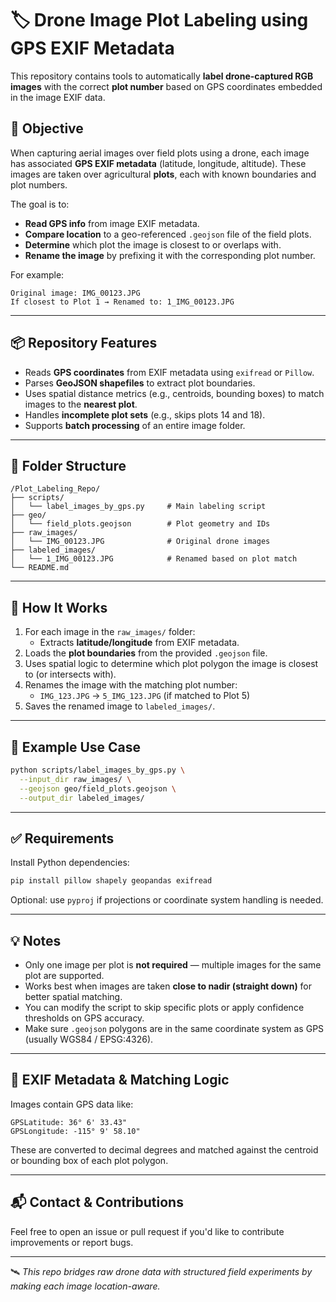 # 🏷️ Drone Image Plot Labeling using GPS EXIF Metadata

This repository contains tools to automatically **label drone-captured RGB images** with the correct **plot number** based on GPS coordinates embedded in the image EXIF data.

## 🎯 Objective

When capturing aerial images over field plots using a drone, each image has associated **GPS EXIF metadata** (latitude, longitude, altitude). These images are taken over agricultural **plots**, each with known boundaries and plot numbers.

The goal is to:
- **Read GPS info** from image EXIF metadata.
- **Compare location** to a geo-referenced `.geojson` file of the field plots.
- **Determine** which plot the image is closest to or overlaps with.
- **Rename the image** by prefixing it with the corresponding plot number.

For example:
```
Original image: IMG_00123.JPG
If closest to Plot 1 → Renamed to: 1_IMG_00123.JPG
```

---

## 📦 Repository Features

- Reads **GPS coordinates** from EXIF metadata using `exifread` or `Pillow`.
- Parses **GeoJSON shapefiles** to extract plot boundaries.
- Uses spatial distance metrics (e.g., centroids, bounding boxes) to match images to the **nearest plot**.
- Handles **incomplete plot sets** (e.g., skips plots 14 and 18).
- Supports **batch processing** of an entire image folder.

---

## 📂 Folder Structure

```plaintext
/Plot_Labeling_Repo/
├── scripts/
│   └── label_images_by_gps.py     # Main labeling script
├── geo/
│   └── field_plots.geojson        # Plot geometry and IDs
├── raw_images/
│   └── IMG_00123.JPG              # Original drone images
├── labeled_images/
│   └── 1_IMG_00123.JPG            # Renamed based on plot match
└── README.md
```

---

## 🧭 How It Works

1. For each image in the `raw_images/` folder:
   - Extracts **latitude/longitude** from EXIF metadata.
2. Loads the **plot boundaries** from the provided `.geojson` file.
3. Uses spatial logic to determine which plot polygon the image is closest to (or intersects with).
4. Renames the image with the matching plot number:
   - `IMG_123.JPG` → `5_IMG_123.JPG` (if matched to Plot 5)
5. Saves the renamed image to `labeled_images/`.

---

## 🧪 Example Use Case

```bash
python scripts/label_images_by_gps.py \
  --input_dir raw_images/ \
  --geojson geo/field_plots.geojson \
  --output_dir labeled_images/
```

---

## ✅ Requirements

Install Python dependencies:

```bash
pip install pillow shapely geopandas exifread
```

Optional: use `pyproj` if projections or coordinate system handling is needed.

---

## 💡 Notes

- Only one image per plot is **not required** — multiple images for the same plot are supported.
- Works best when images are taken **close to nadir (straight down)** for better spatial matching.
- You can modify the script to skip specific plots or apply confidence thresholds on GPS accuracy.
- Make sure `.geojson` polygons are in the same coordinate system as GPS (usually WGS84 / EPSG:4326).

---

## 📍 EXIF Metadata & Matching Logic

Images contain GPS data like:

```
GPSLatitude: 36° 6' 33.43"
GPSLongitude: -115° 9' 58.10"
```

These are converted to decimal degrees and matched against the centroid or bounding box of each plot polygon.

---

## 📬 Contact & Contributions

Feel free to open an issue or pull request if you'd like to contribute improvements or report bugs.

---

🛰️ *This repo bridges raw drone data with structured field experiments by making each image location-aware.*
